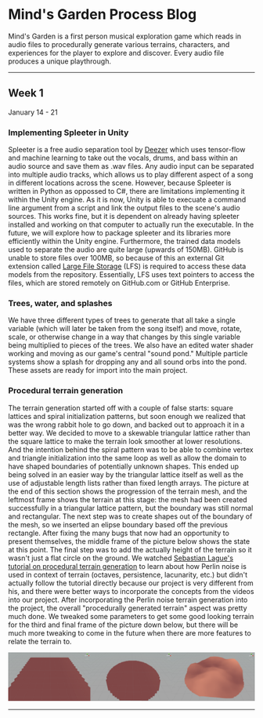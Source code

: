 # Mind's Garden Process Blog
Mind's Garden is a first person musical exploration game which reads in audio files to procedurally generate various terrains, characters, and experiences for the player to explore and discover. Every audio file produces a unique playthrough.

---
## Week 1
January 14 - 21
### Implementing Spleeter in Unity
Spleeter is a free audio separation tool by [Deezer](https://github.com/deezer/spleeter) which uses tensor-flow and machine learning to take out the vocals, drums, and bass within an audio source and save them as .wav files. Any audio input can be separated into multiple audio tracks, which allows us to play different aspect of a song in different locations across the scene. However, because Spleeter is written in Python as oppossed to C#, there are limitations implementing it within the Unity engine. As it is now, Unity is able to execuate a command line argument from a script and link the output files to the scene's audio sources. This works fine, but it is dependent on already having spleeter installed and working on that computer to actually run the executable. In the future, we will explore how to package spleeter and its libraries more efficiently within the Unity engine. Furthermore, the trained data models used to separate the audio are quite large (upwards of 150MB). GitHub is unable to store files over 100MB, so because of this an external Git extension called [Large File Storage](https://git-lfs.github.com/) (LFS) is required to access these data models from the repository. Essentially, LFS uses text pointers to access the files, which are stored remotely on GitHub.com or GitHub Enterprise.

### Trees, water, and splashes
We have three different types of trees to generate that all take a single variable (which will later be taken from the song itself) and move, rotate, scale, or otherwise change in a way that changes by this single variable being multiplied to pieces of the trees. We also have an edited water shader working and moving as our game's central "sound pond." Multiple particle systems show a splash for dropping any and all sound orbs into the pond. These assets are ready for import into the main project.

### Procedural terrain generation
The terrain generation started off with a couple of false starts: square lattices and spiral initialization patterns, but soon enough we realized that was the wrong rabbit hole to go down, and backed out to approach it in a better way. We decided to move to a skewable triangular lattice rather than the square lattice to make the terrain look smoother at lower resolutions. And the intention behind the spiral pattern was to be able to combine vertex and triangle initialization into the same loop as well as allow the domain to have shaped boundaries of potentially unknown shapes. This ended up being solved in an easier way by the triangular lattice itself as well as the use of adjustable length lists rather than fixed length arrays. The picture at the end of this section shows the progression of the terrain mesh, and the leftmost frame shows the terrain at this stage: the mesh had been created successfully in a triangular lattice pattern, but the boundary was still normal and rectangular. The next step was to create shapes out of the boundary of the mesh, so we inserted an elipse boundary based off the previous rectangle. After fixing the many bugs that now had an opportunity to present themselves, the middle frame of the picture below shows the state at this point. The final step was to add the actually height of the terrain so it wasn't just a flat circle on the ground. We watched [Sebastian Lague's tutorial on procedural terrain generation](https://www.youtube.com/playlist?list=PLFt_AvWsXl0eBW2EiBtl_sxmDtSgZBxB3) to learn about how Perlin noise is used in context of terrain (octaves, persistence, lacunarity, etc.) but didn't actually follow the tutorial directly because our project is very different from his, and there were better ways to incorporate the concepts from the videos into our project. After incorporating the Perlin noise terrain generation into the project, the overall "procedurally generated terrain" aspect was pretty much done. We tweaked some parameters to get some good looking terrain for the third and final frame of the picture down below, but there will be much more tweaking to come in the future when there are more features to relate the terrain to.

![Progress pictures of the mesh and terrain](Resources/2020-01-21_mindsgarden-terrain-comparison.png "Terrain Progress Comparison")

---
